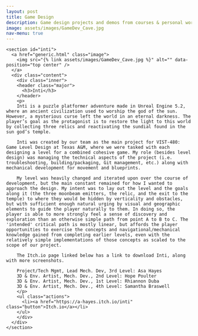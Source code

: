```yaml
---
layout: post
title: Game Design
description: Game design projects and demos from courses & personal work
image: assets/images/GameDev_Cave.jpg
nav-menu: true
---
```


<style>
	img {
    max-width: 100%;
    object-fit: contain;
	}
</style>

<div id="main">

  <section id="items" class="spotlights">
  
    <section id="inti">
      <a href="generic.html" class="image">
        <img src="{% link assets/images/GameDev_Cave.jpg %}" alt="" data-position="top center" />
      </a>
      <div class="content">
        <div class="inner">
        <header class="major">
          <h3>Inti</h3>
        </header>
        <p>
        Inti is a puzzle platformer adventure made in Unreal Engine 5.2, where an ancient civilization used to worship the god of the sun. However, a mysterious curse left the world in an eternal darkness. The player’s goal as the protagonist is to restore the light to this world by collecting three relics and reactivating the sundial found in the sun god’s temple.

		Inti was created by our team as the main project for VIST-480: Game Level Design at Texas A&M, where we were tasked with each designing a level for a combined cohesive game. My role (besides level design) was managing the technical aspects of the project (i.e. troubleshooting, building/packaging, Git management, etc.) along with mechanical development for movement and blueprints. 
		
		My level was heavily changed and iterated upon over the course of development, but the main constant remained for how I wanted to approach the design. My intent was to lay out the level and the goals along it (the three moonbeam emitters, the relic, and the exit to the temple) to where they would be hidden by verticality and obstacles, but with sufficient enough natural urging by visual and geographic elements to guide the player naturally to them. In doing so, the player is able to more strongly feel a sense of discovery and exploration than an otherwise simple path from point A to B to C. The 'intended' critical path is mostly linear, but affords the player opportunities to exercise the concepts and navigational/mechanical knowledge gained from completing earlier levels, even with the relatively simple implementations of those concepts as scaled to the scope of our project. 
		
		The Itch.io page linked below has a link to download Inti, along with more screenshots. 

		Project/Tech Mgmt, Lead Mech. Dev, 3rd Level: Asa Hayes
		3D & Env. Artist, Mech. Dev., 2nd Level: Hope Poulter
		3D & Env. Artist, Mech. Dev., 1st Level: Rhiannon Duba
		3D & Env. Artist, Mech. Dev., 4th Level: Samantha Braswell
        </p>
        <ul class="actions">
          <li><a href="https://a-hayes.itch.io/inti" class="button">Itch.io</a></li>
        </ul>
        </div>
      </div>
    </section>
  
  </section>

</div>